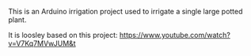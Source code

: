 This is an Arduino irrigation project used to irrigate a single large 
potted plant.

It is loosley based on this project: https://www.youtube.com/watch?v=V7Kq7MVwJUM&t

